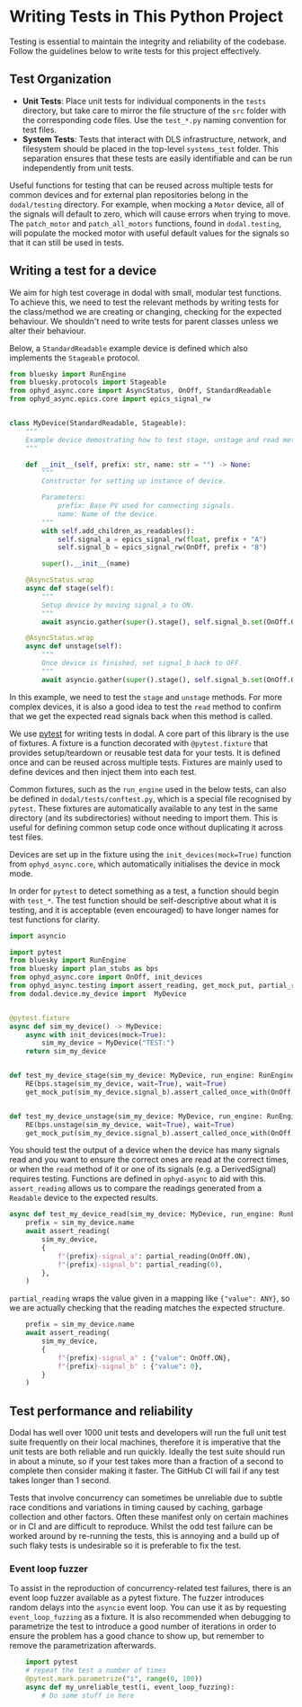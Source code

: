 # Writing Tests in This Python Project

Testing is essential to maintain the integrity and reliability of the codebase. Follow the guidelines below to write tests for this project effectively.

## Test Organization

- **Unit Tests**: Place unit tests for individual components in the `tests` directory, but take care to mirror the file structure of the `src` folder with the corresponding code files. Use the `test_*.py` naming convention for test files.
- **System Tests**: Tests that interact with DLS infrastructure, network, and filesystem should be placed in the top-level `systems_test` folder. This separation ensures that these tests are easily identifiable and can be run independently from unit tests.

Useful functions for testing that can be reused across multiple tests for common devices and for external plan repositories belong in the `dodal/testing` directory. For example, when mocking a `Motor` device, all of the signals will default to zero, which will cause errors when trying to move. The `patch_motor` and `patch_all_motors` functions, found in `dodal.testing`, will populate the mocked motor with useful default values for the signals so that it can still be used in tests.


## Writing a test for a device
We aim for high test coverage in dodal with small, modular test functions. To achieve this, we need to test the relevant methods by writing tests for the class/method we are creating or changing, checking for the expected behaviour. We shouldn't need to write tests for parent classes unless we alter their behaviour.

Below, a `StandardReadable` example device is defined which also implements the `Stageable` protocol.

```Python
from bluesky import RunEngine
from bluesky.protocols import Stageable
from ophyd_async.core import AsyncStatus, OnOff, StandardReadable
from ophyd_async.epics.core import epics_signal_rw


class MyDevice(StandardReadable, Stageable):
    """
    Example device demostrating how to test stage, unstage and read methods.
    """

    def __init__(self, prefix: str, name: str = "") -> None:
        """
        Constructor for setting up instance of device.

        Parameters:
            prefix: Base PV used for connecting signals.
            name: Name of the device.
        """
        with self.add_children_as_readables():
            self.signal_a = epics_signal_rw(float, prefix + "A")
            self.signal_b = epics_signal_rw(OnOff, prefix + "B")

        super().__init__(name)

    @AsyncStatus.wrap
    async def stage(self):
        """
        Setup device by moving signal_a to ON.
        """
        await asyncio.gather(super().stage(), self.signal_b.set(OnOff.ON))

    @AsyncStatus.wrap
    async def unstage(self):
        """
        Once device is finished, set signal_b back to OFF.
        """
        await asyncio.gather(super().stage(), self.signal_b.set(OnOff.OFF))
```

In this example, we need to test the `stage` and `unstage` methods. For more complex devices, it is also a good idea to test the `read` method to confirm that we get the expected read signals back when this method is called.

We use [pytest](https://docs.pytest.org/en/stable/contents.html) for writing tests in dodal. A core part of this library is the use of fixtures. A fixture is a function decorated with `@pytest.fixture` that provides setup/teardown or reusable test data for your tests. It is defined once and can be reused across multiple tests. Fixtures are mainly used to define devices and then inject them into each test. 

Common fixtures, such as the `run_engine` used in the below tests, can also be defined in `dodal/tests/conftest.py`, which is a special file recognised by `pytest`. These fixtures are automatically available to any test in the same directory (and its subdirectories) without needing to import them. This is useful for defining common setup code once without duplicating it across test files.

Devices are set up in the fixture using the `init_devices(mock=True)` function from `ophyd_async.core`, which automatically initialises the device in mock mode. 

In order for `pytest` to detect something as a test, a function should begin with `test_*`. The test function should be self-descriptive about what it is testing, and it is acceptable (even encouraged) to have longer names for test functions for clarity.

```Python
import asyncio

import pytest
from bluesky import RunEngine
from bluesky import plan_stubs as bps
from ophyd_async.core import OnOff, init_devices
from ophyd_async.testing import assert_reading, get_mock_put, partial_reading
from dodal.device.my_device import  MyDevice


@pytest.fixture
async def sim_my_device() -> MyDevice:
    async with init_devices(mock=True):
        sim_my_device = MyDevice("TEST:")
    return sim_my_device


def test_my_device_stage(sim_my_device: MyDevice, run_engine: RunEngine) -> None:
    RE(bps.stage(sim_my_device, wait=True), wait=True)
    get_mock_put(sim_my_device.signal_b).assert_called_once_with(OnOff.ON, wait=True)


def test_my_device_unstage(sim_my_device: MyDevice, run_engine: RunEngine) -> None:
    RE(bps.unstage(sim_my_device, wait=True), wait=True)
    get_mock_put(sim_my_device.signal_b).assert_called_once_with(OnOff.OFF, wait=True)

```

You should test the output of a device when the device has many signals read and you want to ensure the correct ones are read at the correct times, or when the `read` method of it or one of its signals (e.g. a DerivedSignal) requires testing. Functions are defined in `ophyd-async` to aid with this. `assert_reading` allows us to compare the readings generated from a `Readable` device to the expected results.

```Python
async def test_my_device_read(sim_my_device: MyDevice, run_engine: RunEngine) -> None:
    prefix = sim_my_device.name
    await assert_reading(
        sim_my_device,
        {
            f"{prefix}-signal_a": partial_reading(OnOff.ON),
            f"{prefix}-signal_b": partial_reading(0),
        },
    )
```

`partial_reading` wraps the value given in a mapping like `{"value": ANY}`, so we are actually checking that the reading matches the expected structure.

```Python
    prefix = sim_my_device.name
    await assert_reading(
        sim_my_device,
        {
            f"{prefix}-signal_a" : {"value": OnOff.ON},
            f"{prefix}-signal_b" : {"value": 0},
        }
    )
```

## Test performance and reliability

Dodal has well over 1000 unit tests and developers will run the full unit test suite frequently on their local 
machines, therefore it is imperative that the unit tests are both reliable and run quickly. Ideally the test suite 
should run in about a minute, so if your test takes more than a fraction of a second to complete then consider 
making it faster. The GitHub CI will fail if any test takes longer than 1 second.

Tests that involve concurrency can sometimes be unreliable due to subtle race conditions and variations in timing 
caused by caching, garbage collection and other factors. 
Often these manifest only on certain machines or in CI and are difficult to reproduce. Whilst the odd test failure 
can be worked around by re-running the tests, this is annoying and a build up of such flaky tests is undesirable so 
it is preferable to fix the test.  

### Event loop fuzzer

To assist in the reproduction of concurrency-related test failures, there is an event loop fuzzer available as a 
pytest fixture. The fuzzer introduces random delays into the ``asyncio`` event loop. You can use it as by 
requesting ``event_loop_fuzzing`` as a fixture. It is also recommended when debugging to parametrize the test to 
introduce a good number of iterations in order to ensure the problem has a good chance to show up, but remember to 
remove the parametrization afterwards.

```Python
    import pytest
    # repeat the test a number of times
    @pytest.mark.parametrize("i", range(0, 100))
    async def my_unreliable_test(i, event_loop_fuzzing):
        # Do some stuff in here

```
